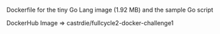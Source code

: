 Dockerfile for the tiny Go Lang image (1.92 MB) and the sample Go script

DockerHub Image => castrdie/fullcycle2-docker-challenge1
